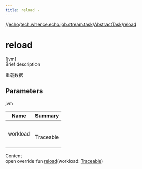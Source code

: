 ```yaml
---
title: reload -
---
```

//[echo](../../index.md)/[tech.whence.echo.job.stream.task](../index.md)/[AbstractTask](index.md)/[reload](reload.md)



# reload  
[jvm]  
Brief description  


重载数据



## Parameters  
  
jvm  
  
|  Name|  Summary| 
|---|---|
| workload| <br><br>Traceable<br><br>
  
  
Content  
open override fun [reload](reload.md)(workload: [Traceable](../../tech.whence.echo.job/-traceable/index.md))  



